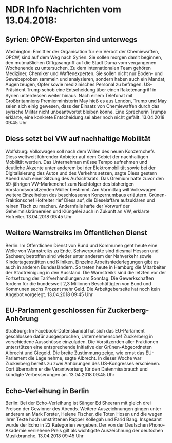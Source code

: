 # NDR Info Nachrichten vom 13.04.2018:


## Syrien: OPCW-Experten sind unterwegs
Washington: Ermittler der Organisation für ein Verbot der Chemiewaffen, OPCW, sind auf dem Weg nach Syrien. Sie sollen morgen damit beginnen, den mutmaßlichen Giftgasangriff auf die Stadt Duma vom vergangenen Wochenende zu untersuchen. Zu dem internationalen Team gehören Mediziner, Chemiker und Waffenexperten. Sie sollen nicht nur Boden- und Gewebeproben sammeln und analysieren, sondern haben auch ein Mandat, Augenzeugen, Opfer sowie medizinisches Personal zu befragen. US-Präsident Trump schob eine Entscheidung über einen Raketenangriff in Syrien unterdessen weiter hinaus. Nach einem Telefonat mit Großbritanniens Premierministerin May hieß es aus London, Trump und May seien sich einig gewesen, dass der Einsatz von Chemiewaffen durch das syrische Militär nicht unbeantwortet bleiben könne. Eine Sprecherin Trumps erklärte, eine konkrete Entscheidung sei aber noch nicht gefällt. 13.04.2018 09:45 Uhr 

## Diess setzt bei VW auf nachhaltige Mobilität
Wolfsburg: Volkswagen soll nach dem Willen des neuen Konzernchefs Diess weltweit führender Anbieter auf dem Gebiet der nachhaltigen Mobilität werden. Das Unternehmen müsse Tempo aufnehmen und deutliche Akzente unter anderem bei der Elektromobilität sowie bei der Digitalisierung des Autos und des Verkehrs setzen, sagte Diess gestern Abend nach einer Sitzung des Aufsichtsrats. Das Gremium hatte zuvor den 59-jährigen VW-Markenchef zum Nachfolger des bisherigen Vorstandsvorsitzenden Müller bestimmt. Am Vormittag will Volkswagen weitere Einzelheiten des beschlossenen Konzernumbaus erläutern. Grünen-Fraktionschef Hofreiter rief Diess auf, die Dieselaffäre aufzuklären und reinen Tisch zu machen. Andernfalls hafte der Vorwurf der Geheimniskrämereien und Klüngelei auch in Zukunft an VW, erklärte Hofreiter. 13.04.2018 09:45 Uhr 

## Weitere Warnstreiks im Öffentlichen Dienst
Berlin: Im Öffentlichen Dienst von Bund und Kommunen geht heute eine Welle von Warnstreiks zu Ende. Schwerpunkte sind diesmal Hessen und Sachsen; betroffen sind wieder unter anderem der Nahverkehr sowie Kindertagesstätten und Kliniken. Einzelne Arbeitsniederlegungen gibt es auch in anderen Bundesländern. So treten heute in Hamburg die Mitarbeiter der Stadtreinigung in den Ausstand. Die Warnstreiks sind die letzten vor der Fortsetzung der Tarifverhandlungen am Sonntag. Die Gewerkschaften fordern für die bundesweit 2,3 Millionen Beschäftigten von Bund und Kommunen sechs Prozent mehr Geld. Die Arbeitgeberseite hat noch kein Angebot vorgelegt. 13.04.2018 09:45 Uhr 

## EU-Parlament geschlossen für Zuckerberg-Anhörung
Straßburg: Im Facebook-Datenskandal hat sich das EU-Parlament geschlossen dafür ausgesprochen, Unternehmenschef Zuckerberg in verschiedene Ausschüsse einzuladen. Die Vorsitzenden aller Fraktionen unterstützen eine entsprechende Initiative der Grünen-Abgeordneten Albrecht und Giegold. Die breite Zustimmung zeige, wie ernst das EU-Parlament die Lage nehme, sagte Albrecht. In dieser Woche war Zuckerberg bereits zu zwei Anhörungen des US-Kongresses erschienen. Dort übernahm er die Verantwortung für den Datenmissbrauch und kündigte Verbesserungen an. 13.04.2018 09:45 Uhr 

## Echo-Verleihung in Berlin
Berlin: Bei der Echo-Verleihung ist Sänger Ed Sheeran mit gleich drei Preisen der Gewinner des Abends. Weitere Auszeichnungen gingen unter anderem an Mark Forster, Helene Fischer, die Toten Hosen und die wegen ihrer Texte hoch umstrittenen Rapper Kollegah und Farid Bang. Insgesamt wurde der Echo in 22 Kategorien vergeben. Der von der Deutschen Phono-Akademie verliehene Preis gilt als wichtigste Auszeichnung der deutschen Musikbranche. 13.04.2018 09:45 Uhr 
